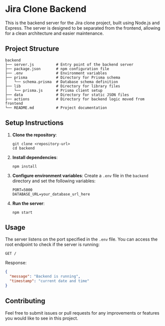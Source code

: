 # Jira Clone Backend

This is the backend server for the Jira clone project, built using Node.js and Express. The server is designed to be separated from the frontend, allowing for a clean architecture and easier maintenance.

## Project Structure

```
backend
├── server.js          # Entry point of the backend server
├── package.json       # npm configuration file
├── .env               # Environment variables
├── prisma             # Directory for Prisma schema
│   └── schema.prisma  # Database schema definition
├── lib                # Directory for library files
│   └── prisma.js      # Prisma client setup
├── data               # Directory for static JSON files
├── actions            # Directory for backend logic moved from frontend
└── README.md          # Project documentation
```

## Setup Instructions

1. **Clone the repository**:
   ```
   git clone <repository-url>
   cd backend
   ```

2. **Install dependencies**:
   ```
   npm install
   ```

3. **Configure environment variables**:
   Create a `.env` file in the `backend` directory and set the following variables:
   ```
   PORT=5000
   DATABASE_URL=your_database_url_here
   ```

4. **Run the server**:
   ```
   npm start
   ```

## Usage

The server listens on the port specified in the `.env` file. You can access the root endpoint to check if the server is running:

```
GET /
```

Response:
```json
{
  "message": "Backend is running",
  "timestamp": "current date and time"
}
```

## Contributing

Feel free to submit issues or pull requests for any improvements or features you would like to see in this project.